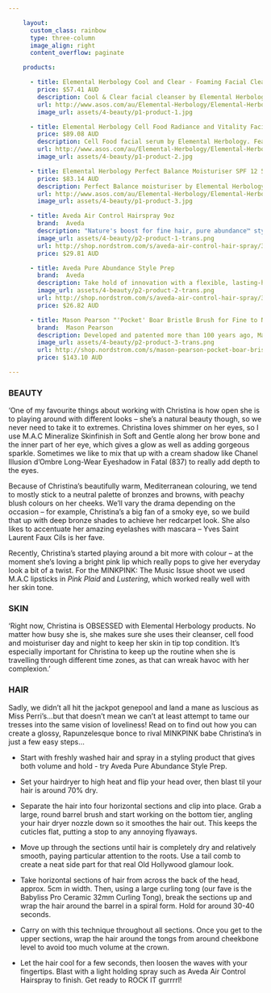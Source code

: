 ```yaml
---

    layout:
      custom_class: rainbow
      type: three-column
      image_align: right
      content_overflow: paginate

    products:

      - title: Elemental Herbology Cool and Clear - Foaming Facial Cleanser 100mL
        price: $57.41 AUD
        description: Cool & Clear facial cleanser by Elemental Herbology. Featuring a fragrance and soap-free formula of olive extract, green tea and lavender flower, the gentle cleanser helps to balance the skin, clearing pores and leaving the skin feeling clean and refreshed. Suitable for all skin types.
        url: http://www.asos.com/au/Elemental-Herbology/Elemental-Herbology-Cool-And-Clear---Foaming-Facial-Cleanser-100Ml/Prod/pgeproduct.aspx?iid=2219134&SearchRedirect=true&SearchQuery=elemental%20herbology%20cool%20and%20clear
        image_url: assets/4-beauty/p1-product-1.jpg

      - title: Elemental Herbology Cell Food Radiance and Vitality Facial Serum
        price: $89.08 AUD
        description: Cell Food facial serum by Elemental Herbology. Featuring a powerful mix of proteins, anti-oxidants and vitamins, the serum helps to stimulate cellular renewal to encourage a more radiant complexion, softening and soothing the skin, while protecting against the elements.
        url: http://www.asos.com/au/Elemental-Herbology/Elemental-Herbology-Cell-Food-Radiance-and-Vitality-Facial-Serum-30ml/Prod/pgeproduct.aspx?iid=2219393&cid=15264&sh=0&pge=0&pgesize=36&sort=-1&clr=Facial+serum
        image_url: assets/4-beauty/p1-product-2.jpg

      - title: Elemental Herbology Perfect Balance Moisturiser SPF 12 50mL
        price: $83.14 AUD
        description: Perfect Balance moisturiser by Elemental Herbology. Lightweight formula designed to rebalance and rehydrate the skin. Infused with apple serum to help stimulate cell turnover for a fresh and glowing appearance. Algae stimulates and elastins to strengthen and repair environmental damage
        url: http://www.asos.com/au/Elemental-Herbology/Elemental-Herbology-Perfect-Balance-Moisturiser-Spf-12-50Ml/Prod/pgeproduct.aspx?iid=2935711&SearchRedirect=true&SearchQuery=Elemental%20Herbology%20perfect%20balance
        image_url: assets/4-beauty/p1-product-3.jpg

      - title: Aveda Air Control Hairspray 9oz
        brand:  Aveda
        description: "Nature's boost for fine hair, pure abundance™ style-prep™ infuses all-day weightless volume that feels naturally yours. Features and benefits:- Thickens strands with a botanical blend of passion fruit, rice bran, açaí oil, organic aloe and acacia gum. - Boosts volume with a natural corn-derived polymer, helping give fine, limp strands the hold they need for body that lasts all day. - Weightless conditioners detangle to help prevent breakage from combing. - Helps refresh volume on non-shampoo days without adding weight."
        image_url: assets/4-beauty/p2-product-1-trans.png
        url: http://shop.nordstrom.com/s/aveda-air-control-hair-spray/3411085?origin=keywordsearch-personalizedsort&contextualcategoryid=2375500&fashionColor=&resultback=204&cm_sp=personalizedsort-_-searchresults-_-1_0_C
        price: $29.81 AUD

      - title: Aveda Pure Abundance Style Prep
        brand:  Aveda
        description: Take hold of innovation with a flexible, lasting-hold hair spray for all hair types that has a net-zero impact on the Earth's climate. Features breakthrough pine-resin technology for hold and a dry delivery.
        image_url: assets/4-beauty/p2-product-2-trans.png
        url: http://shop.nordstrom.com/s/aveda-air-control-hair-spray/3411085?origin=keywordsearch-personalizedsort&contextualcategoryid=2375500&fashionColor=&resultback=204&cm_sp=personalizedsort-_-searchresults-_-1_0_C
        price: $26.82 AUD

      - title: Mason Pearson "'Pocket' Boar Bristle Brush for Fine to Normal Hair"
        brand:  Mason Pearson
        description: Developed and patented more than 100 years ago, Mason Pearson's hair brush is the ultimate grooming tool. Only the finest, premium-grade boar bristle, which is gentle to the hair and scalp, is used. Brushing with a Mason Pearson hair brush is the best way to distribute the natural oils while exfoliating the scalp and stimulating circulation of the hair follicles. The patented pneumatic cushion conforms to the contours of the scalp, which optimizes brushing with minimal effort. Animals are not harmed in the collection of the boar bristle. This pure boar bristle brush is specifically for brushing through fine to normal hair types. Handmade in England.
        image_url: assets/4-beauty/p2-product-3-trans.png
        url: http://shop.nordstrom.com/s/mason-pearson-pocket-boar-bristle-brush-for-fine-to-normal-hair/3257676?origin=keywordsearch-personalizedsort&contextualcategoryid=0&fashionColor=&resultback=1305&cm_sp=personalizedsort-_-searchresults-_-1_3_B
        price: $143.10 AUD

---
```


<h3>BEAUTY</h3>

‘One of my favourite things about working with Christina is how open she is to playing around with different looks – she’s a natural
beauty though, so we never need to take it to extremes. Christina loves shimmer on her eyes, so I use M.A.C Mineralize Skinfinish in Soft and Gentle along her brow bone and the inner part of her eye, which gives a glow as well as adding gorgeous sparkle. Sometimes we like to mix that up with a cream shadow like Chanel Illusion d’Ombre Long-Wear Eyeshadow in Fatal (837) to really add depth to the eyes.

Because of Christina’s beautifully warm, Mediterranean colouring, we tend to mostly stick to a neutral palette of bronzes and
browns, with peachy blush colours on her cheeks. We’ll vary the drama depending on the occasion – for example, Christina’s a big fan of a smoky eye, so we build that up with deep bronze shades to achieve her redcarpet look. She also likes to accentuate her amazing eyelashes with mascara – Yves Saint Laurent Faux Cils is her fave.

Recently, Christina’s started playing around a bit more with colour – at the moment she’s loving a bright pink lip which really pops to give her everyday look a bit of a twist. For the MINKPINK: The Music Issue shoot we used M.A.C lipsticks in <em>Pink Plaid</em> and <em>Lustering</em>, which worked really well with her skin tone.

<h3>SKIN</h3>

‘Right now, Christina is OBSESSED with Elemental Herbology products. No matter how busy she is, she makes sure she uses their cleanser, cell food and moisturiser day and night to keep her skin in tip top condition. It’s especially important for Christina to keep up the routine when she is travelling through different time zones, as that can wreak havoc with her complexion.’

<h3>HAIR</h3>

Sadly, we didn’t all hit the jackpot genepool and land a mane as luscious as Miss Perri’s…but that doesn’t mean we can’t at least attempt to tame our tresses into the same vision of loveliness! Read on to find out how you can create a glossy, Rapunzelesque bonce to rival MINKPINK babe Christina’s in just a few easy steps…

- Start with freshly washed hair and spray in a styling product that gives both volume and hold - try Aveda Pure Abundance Style Prep.

- Set your hairdryer to high heat and flip your head over, then blast til your hair is around 70% dry.

- Separate the hair into four horizontal sections and clip into place. Grab a large, round barrel brush and start working on the bottom tier, angling your hair dryer nozzle down so it smoothes the hair out. This keeps the cuticles flat, putting a stop to any annoying flyaways.

- Move up through the sections until hair is completely dry and relatively smooth, paying particular attention to the roots. Use a tail comb to create a neat side part for that real Old Hollywood glamour look.

- Take horizontal sections of hair from across the back of the head, approx. 5cm in width. Then, using a large curling tong (our fave is the Babyliss Pro Ceramic 32mm Curling Tong), break the sections up and wrap the hair around the barrel in a spiral form. Hold for around 30-40 seconds.

- Carry on with this technique throughout all sections. Once you get to the upper sections, wrap the hair around the tongs from around cheekbone level to avoid too much volume at the crown.

- Let the hair cool for a few seconds, then loosen the waves with your fingertips. Blast with a light holding spray such as Aveda Air Control Hairspray to finish. Get ready to ROCK IT gurrrrl!
</body>
